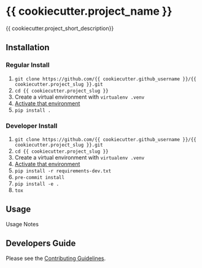 # {{ cookiecutter.project_name }}

{{ cookiecutter.project_short_description}}

## Installation

### Regular Install

1. `git clone https://github.com/{{ cookiecutter.github_username }}/{{ cookiecutter.project_slug }}.git`
2. `cd {{ cookiecutter.project_slug }}`
3. Create a virtual environment with `virtualenv .venv`
4. [Activate that environment](https://virtualenv.pypa.io/en/latest/)
5. `pip install .`

### Developer Install

1. `git clone https://github.com/{{ cookiecutter.github_username }}/{{ cookiecutter.project_slug }}.git`
2. `cd {{ cookiecutter.project_slug }}`
3. Create a virtual environment with `virtualenv .venv`
4. [Activate that environment](https://virtualenv.pypa.io/en/latest/)
5. `pip install -r requirements-dev.txt`
6. `pre-commit install`
7. `pip install -e .`
8. `tox`

## Usage

Usage Notes

## Developers Guide

Please see the [Contributing Guidelines](CONTRIBUTING.md).
